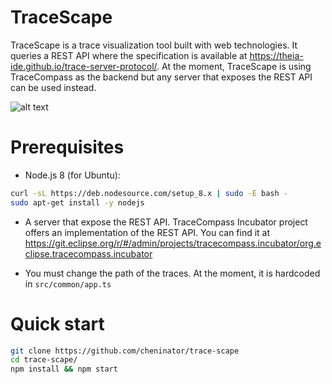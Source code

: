 # TraceScape

TraceScape is a trace visualization tool built with web technologies. It queries a REST API where the specification is available at https://theia-ide.github.io/trace-server-protocol/. At the moment, TraceScape is using TraceCompass as the backend but any server that exposes the REST API can be used instead.

![alt text](https://raw.github.com/cheninator/trace-scape/master/docs/trace-scape.png)

# Prerequisites
- Node.js 8 (for Ubuntu):
```bash
curl -sL https://deb.nodesource.com/setup_8.x | sudo -E bash -
sudo apt-get install -y nodejs
```

- A server that expose the REST API. TraceCompass Incubator project offers an implementation of the REST API. You can find it at https://git.eclipse.org/r/#/admin/projects/tracecompass.incubator/org.eclipse.tracecompass.incubator

- You must change the path of the traces. At the moment, it is hardcoded in `src/common/app.ts`

# Quick start
```bash
git clone https://github.com/cheninator/trace-scape
cd trace-scape/
npm install && npm start
```
